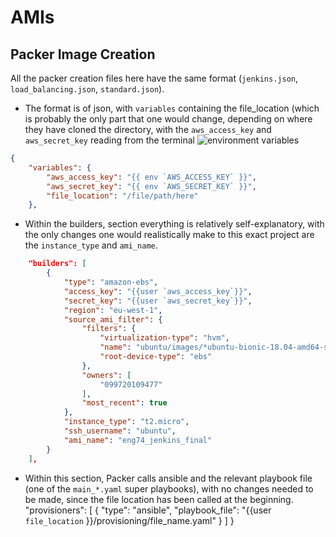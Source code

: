 # AMIs

## Packer Image Creation

All the packer creation files here have the same format (`jenkins.json`, `load_balancing.json`, `standard.json`).

* The format is of json, with `variables` containing the file_location (which is probably the only part that one would change, depending on where they have cloned the directory, with the `aws_access_key` and `aws_secret_key` reading from the terminal ![environment variables](https://wiki.archlinux.org/index.php/Environment_variables)
```json
{
	"variables": {
		"aws_access_key": "{{ env `AWS_ACCESS_KEY` }}",
		"aws_secret_key": "{{ env `AWS_SECRET_KEY` }}",
		"file_location": "/file/path/here"
	},
```

* Within the builders, section everything is relatively self-explanatory, with the only changes one would realistically make to this exact project are the `instance_type` and `ami_name`.
```json
	"builders": [
		{
			"type": "amazon-ebs",
			"access_key": "{{user `aws_access_key`}}",
			"secret_key": "{{user `aws_secret_key`}}",
			"region": "eu-west-1",
			"source_ami_filter": {
				"filters": {
					"virtualization-type": "hvm",
					"name": "ubuntu/images/*ubuntu-bionic-18.04-amd64-server-*",
					"root-device-type": "ebs"
				},
				"owners": [
					"099720109477"
				],
				"most_recent": true
			},
			"instance_type": "t2.micro",
			"ssh_username": "ubuntu",
			"ami_name": "eng74_jenkins_final"
		}
	],
```

* Within this section, Packer calls ansible and the relevant playbook file (one of the `main_*.yaml` super playbooks), with no changes needed to be made, since the file location has been called at the beginning.
	"provisioners": [
		{
			"type": "ansible",
			"playbook_file": "{{user `file_location` }}/provisioning/file_name.yaml"
		}
	]
}
```
